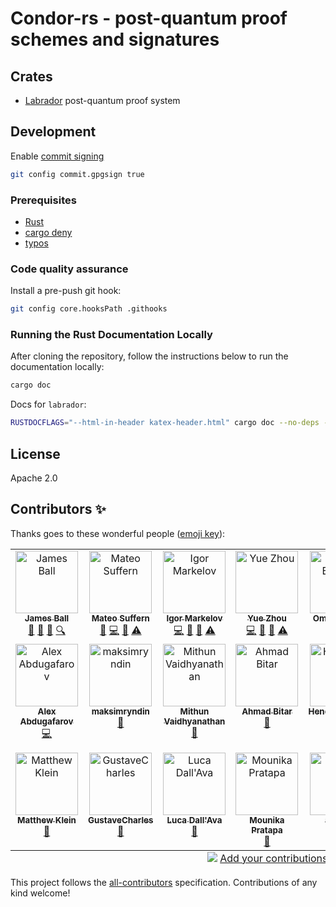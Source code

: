 # Condor-rs - post-quantum proof schemes and signatures

## Crates

* [Labrador](https://nethermindeth.github.io/condor-rs/labrador/) post-quantum proof system


## Development

Enable [commit signing](https://docs.github.com/en/authentication/managing-commit-signature-verification/signing-commits)

```sh
git config commit.gpgsign true
```

### Prerequisites

* [Rust](https://www.rust-lang.org/tools/install)
* [cargo deny](https://github.com/EmbarkStudios/cargo-deny)
* [typos](https://github.com/crate-ci/typos?tab=readme-ov-file#install)

### Code quality assurance

Install a pre-push git hook:

```sh
git config core.hooksPath .githooks
```

### Running the Rust Documentation Locally
After cloning the repository, follow the instructions below to run the documentation locally:

```sh
cargo doc
```

Docs for `labrador`:

```sh
RUSTDOCFLAGS="--html-in-header katex-header.html" cargo doc --no-deps -p labrador --open
```

## License

Apache 2.0

## Contributors ✨

Thanks goes to these wonderful people ([emoji key](https://allcontributors.org/docs/en/emoji-key)):

<!-- ALL-CONTRIBUTORS-LIST:START - Do not remove or modify this section -->
<!-- prettier-ignore-start -->
<!-- markdownlint-disable -->
<table>
  <tbody>
    <tr>
      <td align="center" valign="top" width="14.28%"><a href="https://github.com/JamesEBall"><img src="https://avatars.githubusercontent.com/u/73405337?v=4?s=100" width="100px;" alt="James Ball"/><br /><sub><b>James Ball</b></sub></a><br /><a href="#projectManagement-JamesEBall" title="Project Management">📆</a> <a href="#ideas-JamesEBall" title="Ideas, Planning, & Feedback">🤔</a> <a href="#research-JamesEBall" title="Research">🔬</a> <a href="#fundingFinding-JamesEBall" title="Funding Finding">🔍</a></td>
      <td align="center" valign="top" width="14.28%"><a href="https://github.com/mattsuffern"><img src="https://avatars.githubusercontent.com/u/135047609?v=4?s=100" width="100px;" alt="Mateo Suffern"/><br /><sub><b>Mateo Suffern</b></sub></a><br /><a href="https://github.com/NethermindEth/condor-rs/commits?author=mattsuffern" title="Documentation">📖</a> <a href="https://github.com/NethermindEth/condor-rs/commits?author=mattsuffern" title="Code">💻</a> <a href="https://github.com/NethermindEth/condor-rs/pulls?q=is%3Apr+reviewed-by%3Amattsuffern" title="Reviewed Pull Requests">👀</a> <a href="https://github.com/NethermindEth/condor-rs/commits?author=mattsuffern" title="Tests">⚠️</a></td>
      <td align="center" valign="top" width="14.28%"><a href="https://github.com/pycckuu"><img src="https://avatars.githubusercontent.com/u/1489583?v=4?s=100" width="100px;" alt="Igor Markelov"/><br /><sub><b>Igor Markelov</b></sub></a><br /><a href="https://github.com/NethermindEth/condor-rs/commits?author=pycckuu" title="Code">💻</a> <a href="https://github.com/NethermindEth/condor-rs/commits?author=pycckuu" title="Documentation">📖</a> <a href="https://github.com/NethermindEth/condor-rs/pulls?q=is%3Apr+reviewed-by%3Apycckuu" title="Reviewed Pull Requests">👀</a> <a href="https://github.com/NethermindEth/condor-rs/commits?author=pycckuu" title="Tests">⚠️</a></td>
      <td align="center" valign="top" width="14.28%"><a href="https://github.com/Yue-Zhou1"><img src="https://avatars.githubusercontent.com/u/78064891?v=4?s=100" width="100px;" alt="Yue Zhou"/><br /><sub><b>Yue Zhou</b></sub></a><br /><a href="https://github.com/NethermindEth/condor-rs/commits?author=Yue-Zhou1" title="Code">💻</a> <a href="https://github.com/NethermindEth/condor-rs/commits?author=Yue-Zhou1" title="Documentation">📖</a> <a href="https://github.com/NethermindEth/condor-rs/pulls?q=is%3Apr+reviewed-by%3AYue-Zhou1" title="Reviewed Pull Requests">👀</a> <a href="https://github.com/NethermindEth/condor-rs/commits?author=Yue-Zhou1" title="Tests">⚠️</a></td>
      <td align="center" valign="top" width="14.28%"><a href="https://github.com/omibo"><img src="https://avatars.githubusercontent.com/u/42227752?v=4?s=100" width="100px;" alt="Omid Bodaghi"/><br /><sub><b>Omid Bodaghi</b></sub></a><br /><a href="https://github.com/NethermindEth/condor-rs/pulls?q=is%3Apr+reviewed-by%3Aomibo" title="Reviewed Pull Requests">👀</a> <a href="https://github.com/NethermindEth/condor-rs/commits?author=omibo" title="Documentation">📖</a></td>
      <td align="center" valign="top" width="14.28%"><a href="https://github.com/NiDimi"><img src="https://avatars.githubusercontent.com/u/81875532?v=4?s=100" width="100px;" alt="Nick Dimitriou"/><br /><sub><b>Nick Dimitriou</b></sub></a><br /><a href="https://github.com/NethermindEth/condor-rs/pulls?q=is%3Apr+reviewed-by%3ANiDimi" title="Reviewed Pull Requests">👀</a></td>
      <td align="center" valign="top" width="14.28%"><a href="https://github.com/v0-e"><img src="https://avatars.githubusercontent.com/u/134806759?v=4?s=100" width="100px;" alt="v0-e"/><br /><sub><b>v0-e</b></sub></a><br /><a href="#projectManagement-v0-e" title="Project Management">📆</a> <a href="https://github.com/NethermindEth/condor-rs/pulls?q=is%3Apr+reviewed-by%3Av0-e" title="Reviewed Pull Requests">👀</a></td>
    </tr>
    <tr>
      <td align="center" valign="top" width="14.28%"><a href="https://github.com/frozenspider"><img src="https://avatars.githubusercontent.com/u/2077017?v=4?s=100" width="100px;" alt="Alex Abdugafarov"/><br /><sub><b>Alex Abdugafarov</b></sub></a><br /><a href="https://github.com/NethermindEth/condor-rs/commits?author=frozenspider" title="Code">💻</a></td>
      <td align="center" valign="top" width="14.28%"><a href="https://maksimryndin.github.io/"><img src="https://avatars.githubusercontent.com/u/16288656?v=4?s=100" width="100px;" alt="maksimryndin"/><br /><sub><b>maksimryndin</b></sub></a><br /><a href="https://github.com/NethermindEth/condor-rs/pulls?q=is%3Apr+reviewed-by%3Amaksimryndin" title="Reviewed Pull Requests">👀</a></td>
      <td align="center" valign="top" width="14.28%"><a href="https://github.com/earthling1984"><img src="https://avatars.githubusercontent.com/u/19665196?v=4?s=100" width="100px;" alt="Mithun Vaidhyanathan"/><br /><sub><b>Mithun Vaidhyanathan</b></sub></a><br /><a href="#research-earthling1984" title="Research">🔬</a></td>
      <td align="center" valign="top" width="14.28%"><a href="https://github.com/smartprogrammer93"><img src="https://avatars.githubusercontent.com/u/33181301?v=4?s=100" width="100px;" alt="Ahmad Bitar"/><br /><sub><b>Ahmad Bitar</b></sub></a><br /><a href="#ideas-smartprogrammer93" title="Ideas, Planning, & Feedback">🤔</a></td>
      <td align="center" valign="top" width="14.28%"><a href="https://github.com/HendrikWaldner"><img src="https://avatars.githubusercontent.com/u/33893964?v=4?s=100" width="100px;" alt="HendrikWaldner"/><br /><sub><b>HendrikWaldner</b></sub></a><br /><a href="#research-HendrikWaldner" title="Research">🔬</a></td>
      <td align="center" valign="top" width="14.28%"><a href="https://www.linkedin.com/in/aragirtas"><img src="https://avatars.githubusercontent.com/u/95563727?v=4?s=100" width="100px;" alt="Ahmet Ramazan Agirtas"/><br /><sub><b>Ahmet Ramazan Agirtas</b></sub></a><br /><a href="#research-ahmetramazan" title="Research">🔬</a></td>
      <td align="center" valign="top" width="14.28%"><a href="https://github.com/mpzajac"><img src="https://avatars.githubusercontent.com/u/25900405?v=4?s=100" width="100px;" alt="mpzajac"/><br /><sub><b>mpzajac</b></sub></a><br /><a href="#research-mpzajac" title="Research">🔬</a> <a href="#projectManagement-mpzajac" title="Project Management">📆</a> <a href="#fundingFinding-mpzajac" title="Funding Finding">🔍</a></td>
    </tr>
    <tr>
      <td align="center" valign="top" width="14.28%"><a href="https://matthewklein.co.uk/"><img src="https://avatars.githubusercontent.com/u/96837318?v=4?s=100" width="100px;" alt="Matthew Klein"/><br /><sub><b>Matthew Klein</b></sub></a><br /><a href="#research-matthew-a-klein" title="Research">🔬</a></td>
      <td align="center" valign="top" width="14.28%"><a href="https://github.com/GustaveCharles"><img src="https://avatars.githubusercontent.com/u/91184289?v=4?s=100" width="100px;" alt="GustaveCharles"/><br /><sub><b>GustaveCharles</b></sub></a><br /><a href="#research-GustaveCharles" title="Research">🔬</a></td>
      <td align="center" valign="top" width="14.28%"><a href="https://sites.google.com/view/luca-dallava/"><img src="https://avatars.githubusercontent.com/u/94935046?v=4?s=100" width="100px;" alt="Luca Dall'Ava"/><br /><sub><b>Luca Dall'Ava</b></sub></a><br /><a href="#research-Luca-DallAva" title="Research">🔬</a></td>
      <td align="center" valign="top" width="14.28%"><a href="https://github.com/mounikapratapa"><img src="https://avatars.githubusercontent.com/u/43151963?v=4?s=100" width="100px;" alt="Mounika Pratapa"/><br /><sub><b>Mounika Pratapa</b></sub></a><br /><a href="#research-mounikapratapa" title="Research">🔬</a></td>
      <td align="center" valign="top" width="14.28%"><a href="https://sites.google.com/view/agarreta"><img src="https://avatars.githubusercontent.com/u/97292142?v=4?s=100" width="100px;" alt="albert_g"/><br /><sub><b>albert_g</b></sub></a><br /><a href="#research-albert-garreta" title="Research">🔬</a></td>
    </tr>
  </tbody>
  <tfoot>
    <tr>
      <td align="center" size="13px" colspan="7">
        <img src="https://raw.githubusercontent.com/all-contributors/all-contributors-cli/1b8533af435da9854653492b1327a23a4dbd0a10/assets/logo-small.svg">
          <a href="https://all-contributors.js.org/docs/en/bot/usage">Add your contributions</a>
        </img>
      </td>
    </tr>
  </tfoot>
</table>

<!-- markdownlint-restore -->
<!-- prettier-ignore-end -->

<!-- ALL-CONTRIBUTORS-LIST:END -->

This project follows the [all-contributors](https://github.com/all-contributors/all-contributors) specification. Contributions of any kind welcome!